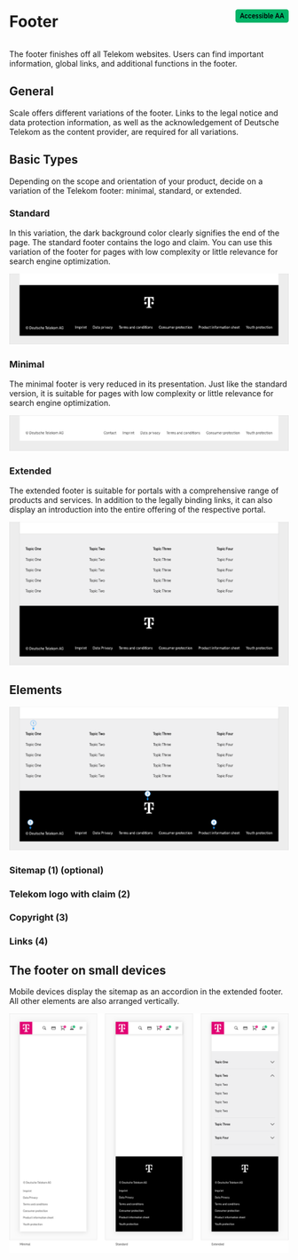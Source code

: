 <div style="display: inline-flex; align-items: center; justify-content: space-between; width: 100%;">
    <h1>Footer</h1>
    <img src="assets/aa.png" alt="Accessible AA" />
</div>

The footer finishes off all Telekom websites. Users can find important information, global links, and additional functions in the footer.

## General

Scale offers different variations of the footer. Links to the legal notice and data protection information, as well as the acknowledgement of Deutsche Telekom as the content provider, are required for all variations.

## Basic Types

Depending on the scope and orientation of your product, decide on a variation of the Telekom footer: minimal, standard, or extended.

### Standard

In this variation, the dark background color clearly signifies the end of the page. The standard footer contains the logo and claim. You can use this variation of the footer for pages with low complexity or little relevance for search engine optimization.

![Image Name](assets/3_components/beta-footer/Footer-standard.png)

### Minimal

The minimal footer is very reduced in its presentation. Just like the standard version, it is suitable for pages with low complexity or little relevance for search engine optimization.

![Image Name](assets/3_components/beta-footer/Footer-minimal.png)

### Extended

The extended footer is suitable for portals with a comprehensive range of products and services. In addition to the legally binding links, it can also display an introduction into the entire offering of the respective portal.

![Image Name](assets/3_components/beta-footer/footer-erweitert.png)

## Elements

![Image Name](assets/3_components/beta-footer/footer-elemente.png)

### Sitemap (1) (optional)

### Telekom logo with claim (2)

### Copyright (3)

### Links (4)

## The footer on small devices

Mobile devices display the sitemap as an accordion in the extended footer. All other elements are also arranged vertically.

![Image Name](assets/3_components/beta-footer/Footer-navigation-mobile-en.png)
